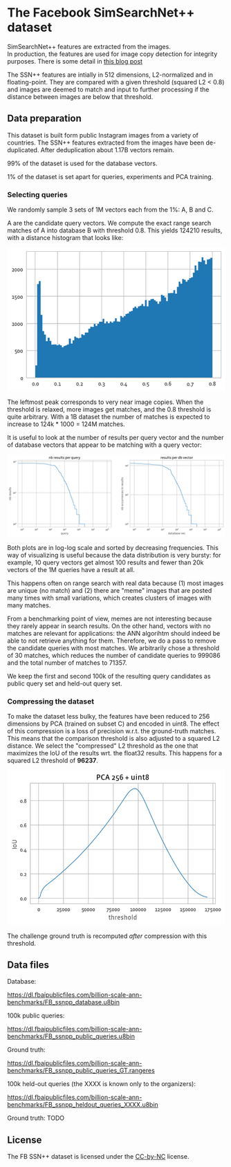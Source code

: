 # The Facebook SimSearchNet++ dataset

SimSearchNet++ features are extracted from the images.  
In production, the features are used for image copy detection for integrity purposes. 
There is some detail in [this blog post](https://ai.facebook.com/blog/using-ai-to-detect-covid-19-misinformation-and-exploitative-content)

The SSN++ features are intially in 512 dimensions, L2-normalized and in floating-point. 
They are compared with a given threshold (squared L2 < 0.8) and images are deemed to match and input to further processing if the distance between images are below that threshold. 

## Data preparation

This dataset is built form public Instagram images from a variety of countries.
The SSN++ features extracted from the images have been de-duplicated. After deduplication about 1.17B vectors remain.

99% of the dataset is used for the database vectors. 

1% of the dataset is set apart for queries, experiments and PCA training.

### Selecting queries 

We randomly sample 3 sets of 1M vectors each from the 1%: A, B and C. 

A are the candidate query vectors. 
We compute the exact range search matches of A into database B with threshold 0.8. 
This yields 124210 results, with a distance histogram that looks like: 

![](fb_ssnpp_images/distance_histogram.png)

The leftmost peak corresponds to very near image copies. 
When the threshold is relaxed, more images get matches, and the 0.8 threshold is quite arbitrary. 
With a 1B dataset the number of matches is expected to increase to 124k * 1000 = 124M matches. 

It is useful to look at the number of results per query vector and the number of database vectors that appear to be matching with a query vector: 

![](fb_ssnpp_images/result_stats.png)

Both plots are in log-log scale and sorted by decreasing frequencies. 
This way of visualizing is useful because the data distribution is very bursty: 
for example, 10 query vectors get almost 100 results and fewer than 20k vectors of the 1M queries have a result at all.

This happens often on range search with real data because (1) most images are unique (no match) and (2) there are "meme" images that are posted many times with small variations, which creates clusters of images with many matches. 

From a benchmarking point of view, memes are not interesting because they rarely appear in search results. On the other hand, vectors with no matches are relevant for applications: the ANN algorihtm should indeed be able to not retrieve anything for them.
Therefore, we do a pass to remove the candidate queries with most matches. 
We arbitrarily chose a threshold of 30 matches, which reduces the number of candidate queries to 999086 and the total number of matches to 71357. 

We keep the first and second 100k of the resulting query candidates as public query set and held-out query set.

### Compressing the dataset 

To make the dataset less bulky, the features have been reduced to 256 dimensions by PCA (trained on subset C) and encoded in uint8. 
The effect of this compression is a loss of precision w.r.t. the ground-truth matches. 
This means that the comparison threshold is also adjusted to a squared L2 distance. 
We select the "compressed" L2 threshold as the one that maximizes the IoU of the results wrt. the float32 results. 
This happens for a squared L2 threshold of **96237**. 

![](fb_ssnpp_images/IoU.png)

The challenge ground truth is recomputed *after* compression with this threshold. 

## Data files

Database:

https://dl.fbaipublicfiles.com/billion-scale-ann-benchmarks/FB_ssnpp_database.u8bin

100k public queries:

https://dl.fbaipublicfiles.com/billion-scale-ann-benchmarks/FB_ssnpp_public_queries.u8bin

Ground truth: 

https://dl.fbaipublicfiles.com/billion-scale-ann-benchmarks/FB_ssnpp_public_queries_GT.rangeres

100k held-out queries (the XXXX is known only to the organizers):

https://dl.fbaipublicfiles.com/billion-scale-ann-benchmarks/FB_ssnpp_heldout_queries_XXXX.u8bin

Ground truth: TODO 

## License

The FB SSN++ dataset is licensed under the [CC-by-NC](https://creativecommons.org/licenses/by-nc/2.0/) license.
